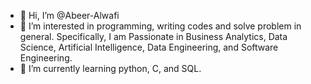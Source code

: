 - 👋 Hi, I’m @Abeer-Alwafi
- 👀 I’m interested in programming, writing codes and solve problem in general. Specifically, I am Passionate in Business Analytics, Data Science, Artificial Intelligence, Data Engineering, and Software Engineering.
- 🌱 I’m currently learning python, C, and SQL.


<!---
Abeer-Alwafi/Abeer-Alwafi is a ✨ special ✨ repository because its `README.md` (this file) appears on your GitHub profile.
You can click the Preview link to take a look at your changes.
--->
